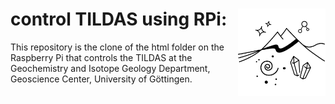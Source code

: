 # control TILDAS using RPi: <img src="images/GZG_logo_white.png" align="right" width="140"/> <br/>

This repository is the clone of the html folder on the Raspberry Pi that controls the TILDAS at the Geochemistry and Isotope Geology Department, Geoscience Center, University of Göttingen.